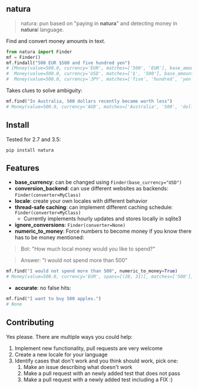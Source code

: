 ## natura

> natura: pun based on "paying in **natura**" and detecting money in **natura**l language.

Find and convert money amounts in text.

```python
from natura import Finder
mf = Finder()
mf.findall("500 EUR $500 and five hundred yen")
# [Money(value=500.0, currency='EUR', matches=['500', 'EUR'], base_amount=500.0, base='EUR', ...),
#  Money(value=500.0, currency='USD', matches=['$', '500'], base_amount=441.462, base='EUR', ...)
#  Money(value=500.0, currency='JPY', matches=['five', 'hundred', 'yen'], base_amount=4.404, ...)]
```

Takes clues to solve ambiguity:

```python
mf.find("In Australia, 500 dollars recently became worth less")
# Money(value=500.0, currency='AUD', matches=['Australia', '500', 'dollars'], base='EUR', base_amount=336.089, ...)
```

## Install

Tested for 2.7 and 3.5:

    pip install natura

## Features

- **base_currency**: can be changed using `Finder(base_currency="USD")`
- **conversion_backend**: can use different websites as backends: `Finder(converter=MyClass)`
- **locale**: create your own locales with different behavior
- **thread-safe caching**: can implement different caching schedule: `Finder(converter=MyClass)`
    - Currently implements hourly updates and stores locally in sqlite3
- **ignore_conversions**: `Finder(converter=None)`
- **numeric_to_money**: Force numbers to become money if you know there has to be money mentioned:

> Bot: "How much local money would you like to spend?"

> Answer: "I would not spend more than 500"

```python
mf.find("I would not spend more than 500", numeric_to_money=True)
# Money(value=500.0, currency='EUR', spans=[(28, 31)], matches=['500'], base='EUR', ...)
```

- **accurate**: no false hits:

```python
mf.find("I want to buy 500 apples.")
# None
```


## Contributing

Yes please. There are multiple ways you could help:

1. Implement new functionality, pull requests are very welcome
2. Create a new locale for your language
3. Identify cases that don't work and you think should work, pick one:
    1. Make an issue describing what doesn't work
    2. Make a pull request with an newly added test that does not pass
    3. Make a pull request with a newly added test including a FIX :)
